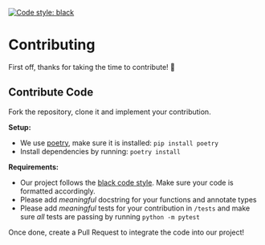 [![Code style: black](https://img.shields.io/badge/code%20style-black-000000.svg)](https://github.com/psf/black)

# Contributing

First off, thanks for taking the time to contribute! 🎉


## Contribute Code 
Fork the repository, clone it and implement your contribution.

**Setup:**
- We use [poetry](https://python-poetry.org/), make sure it is installed: `pip install poetry`
- Install dependencies by running: `poetry install`

**Requirements:**
- Our project follows the [black code style](https://github.com/psf/black). Make sure your code is formatted accordingly.
- Please add _meaningful_ docstring for your functions and annotate types
- Please add _meaningful_ tests for your contribution in `/tests` and make sure _all_ tests are passing by running `python -m pytest`



Once done, create a Pull Request to integrate the code into our project!
